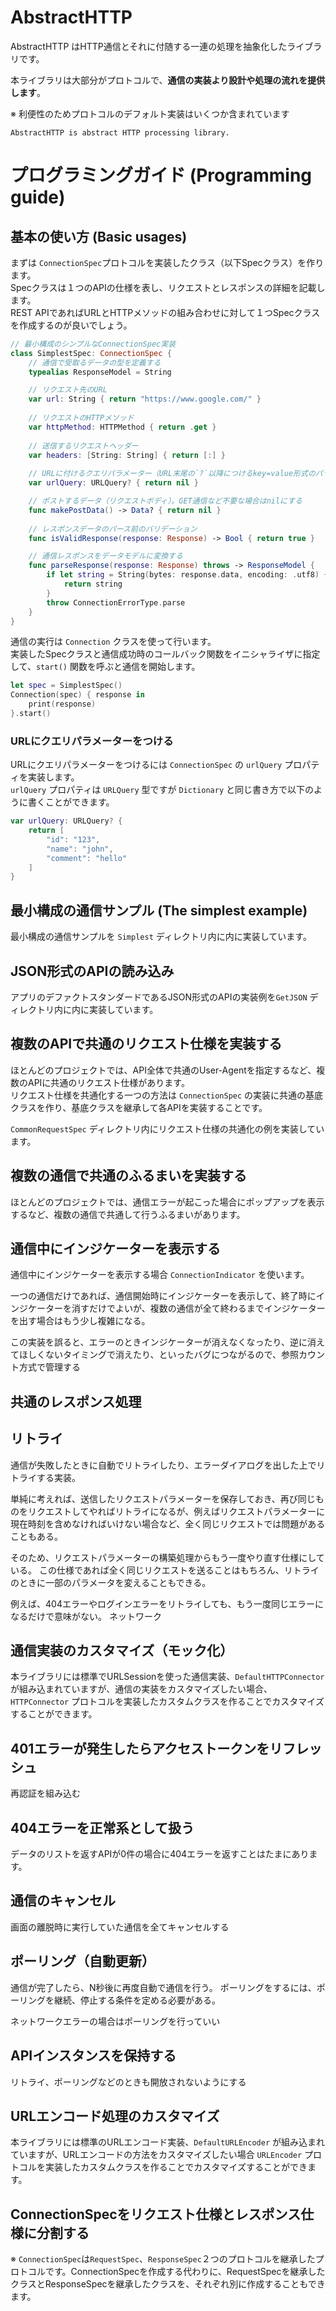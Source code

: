 # AbstractHTTP

AbstractHTTP はHTTP通信とそれに付随する一連の処理を抽象化したライブラリです。

本ライブラリは大部分がプロトコルで、**通信の実装より設計や処理の流れを提供します**。

※ 利便性のためプロトコルのデフォルト実装はいくつか含まれています

```
AbstractHTTP is abstract HTTP processing library.  
```

# プログラミングガイド (Programming guide)

## 基本の使い方 (Basic usages)

まずは `ConnectionSpec`プロトコルを実装したクラス（以下Specクラス）を作ります。  
Specクラスは１つのAPIの仕様を表し、リクエストとレスポンスの詳細を記載します。  
REST APIであればURLとHTTPメソッドの組み合わせに対して１つSpecクラスを作成するのが良いでしょう。

```swift
// 最小構成のシンプルなConnectionSpec実装
class SimplestSpec: ConnectionSpec {
    // 通信で受取るデータの型を定義する
    typealias ResponseModel = String

    // リクエスト先のURL 
    var url: String { return "https://www.google.com/" }
    
    // リクエストのHTTPメソッド
    var httpMethod: HTTPMethod { return .get }
    
    // 送信するリクエストヘッダー
    var headers: [String: String] { return [:] }
    
    // URLに付けるクエリパラメーター（URL末尾の`?`以降につけるkey=value形式のパラメーター）
    var urlQuery: URLQuery? { return nil }

    // ポストするデータ（リクエストボディ）。GET通信など不要な場合はnilにする
    func makePostData() -> Data? { return nil }
    
    // レスポンスデータのパース前のバリデーション
    func isValidResponse(response: Response) -> Bool { return true }

    // 通信レスポンスをデータモデルに変換する
    func parseResponse(response: Response) throws -> ResponseModel {
        if let string = String(bytes: response.data, encoding: .utf8) {
            return string
        }
        throw ConnectionErrorType.parse
    }
}
```

通信の実行は `Connection` クラスを使って行います。  
実装したSpecクラスと通信成功時のコールバック関数をイニシャライザに指定して、`start()` 関数を呼ぶと通信を開始します。

```swift
let spec = SimplestSpec()
Connection(spec) { response in
    print(response)
}.start()
```

### URLにクエリパラメーターをつける

URLにクエリパラメーターをつけるには `ConnectionSpec` の `urlQuery` プロパティを実装します。  
`urlQuery` プロパティは `URLQuery` 型ですが `Dictionary` と同じ書き方で以下のように書くことができます。

```swift
var urlQuery: URLQuery? {
    return [
        "id": "123",
        "name": "john",
        "comment": "hello"
    ]
}
```

## 最小構成の通信サンプル (The simplest example)

最小構成の通信サンプルを `Simplest` ディレクトリ内に内に実装しています。

## JSON形式のAPIの読み込み

アプリのデファクトスタンダードであるJSON形式のAPIの実装例を`GetJSON` ディレクトリ内に内に実装しています。

## 複数のAPIで共通のリクエスト仕様を実装する

ほとんどのプロジェクトでは、API全体で共通のUser-Agentを指定するなど、複数のAPIに共通のリクエスト仕様があります。  
リクエスト仕様を共通化する一つの方法は `ConnectionSpec` の実装に共通の基底クラスを作り、基底クラスを継承して各APIを実装することです。

`CommonRequestSpec` ディレクトリ内にリクエスト仕様の共通化の例を実装しています。

## 複数の通信で共通のふるまいを実装する

ほとんどのプロジェクトでは、通信エラーが起こった場合にポップアップを表示するなど、複数の通信で共通して行うふるまいがあります。


## 通信中にインジケーターを表示する

通信中にインジケーターを表示する場合 `ConnectionIndicator` を使います。

一つの通信だけであれば、通信開始時にインジケーターを表示して、終了時にインジケーターを消すだけでよいが、複数の通信が全て終わるまでインジケーターを出す場合はもう少し複雑になる。

この実装を誤ると、エラーのときインジケーターが消えなくなったり、逆に消えてほしくないタイミングで消えたり、といったバグにつながるので、参照カウント方式で管理する

## 共通のレスポンス処理

## リトライ

通信が失敗したときに自動でリトライしたり、エラーダイアログを出した上でリトライする実装。

単純に考えれば、送信したリクエストパラメーターを保存しておき、再び同じものをリクエストしてやればリトライになるが、例えばリクエストパラメーターに現在時刻を含めなければいけない場合など、全く同じリクエストでは問題があることもある。

そのため、リクエストパラメーターの構築処理からもう一度やり直す仕様にしている。
この仕様であれば全く同じリクエストを送ることはもちろん、リトライのときに一部のパラメータを変えることもできる。

例えば、404エラーやログインエラーをリトライしても、もう一度同じエラーになるだけで意味がない。
ネットワーク

## 通信実装のカスタマイズ（モック化）

本ライブラリには標準でURLSessionを使った通信実装、`DefaultHTTPConnector` が組み込まれていますが、通信の実装をカスタマイズしたい場合、 `HTTPConnector` プロトコルを実装したカスタムクラスを作ることでカスタマイズすることができます。

## 401エラーが発生したらアクセストークンをリフレッシュ
再認証を組み込む

## 404エラーを正常系として扱う

データのリストを返すAPIが0件の場合に404エラーを返すことはたまにあります。

## 通信のキャンセル
画面の離脱時に実行していた通信を全てキャンセルする

## ポーリング（自動更新）
通信が完了したら、N秒後に再度自動で通信を行う。
ポーリングをするには、ポーリングを継続、停止する条件を定める必要がある。

ネットワークエラーの場合はポーリングを行っていい

## APIインスタンスを保持する

リトライ、ポーリングなどのときも開放されないようにする

## URLエンコード処理のカスタマイズ

本ライブラリには標準のURLエンコード実装、`DefaultURLEncoder` が組み込まれていますが、URLエンコードの方法をカスタマイズしたい場合 `URLEncoder` プロトコルを実装したカスタムクラスを作ることでカスタマイズすることができます。

## ConnectionSpecをリクエスト仕様とレスポンス仕様に分割する

※ `ConnectionSpec`は`RequestSpec`、`ResponseSpec`２つのプロトコルを継承したプロトコルです。ConnectionSpecを作成する代わりに、RequestSpecを継承したクラスとResponseSpecを継承したクラスを、それぞれ別に作成することもできます。
